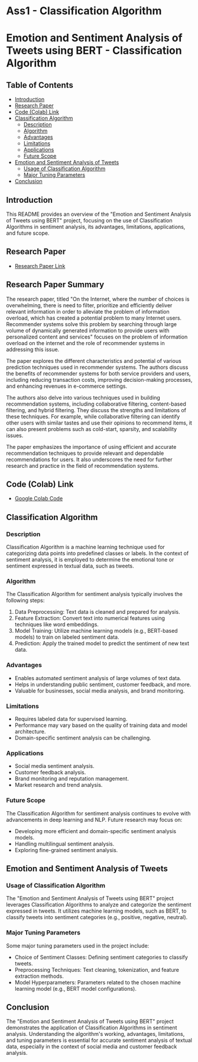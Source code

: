 # Ass1 - Classification Algorithm

# Emotion and Sentiment Analysis of Tweets using BERT - Classification Algorithm

## Table of Contents
- [Introduction](#introduction)
- [Research Paper](#research-paper)
- [Code (Colab) Link](#code-colab-link)
- [Classification Algorithm](#classification-algorithm)
  - [Description](#description)
  - [Algorithm](#algorithm)
  - [Advantages](#advantages)
  - [Limitations](#limitations)
  - [Applications](#applications)
  - [Future Scope](#future-scope)
- [Emotion and Sentiment Analysis of Tweets](#emotion-and-sentiment-analysis-of-tweets)
  - [Usage of Classification Algorithm](#usage-of-classification-algorithm)
  - [Major Tuning Parameters](#major-tuning-parameters)
- [Conclusion](#conclusion)

## Introduction
This README provides an overview of the "Emotion and Sentiment Analysis of Tweets using BERT" project, focusing on the use of Classification Algorithms in sentiment analysis, its advantages, limitations, applications, and future scope.

## Research Paper
- [Research Paper Link](https://ceur-ws.org/Vol-2841/DARLI-AP_17.pdf)

## Research Paper Summary
The research paper, titled "On the Internet, where the number of choices is overwhelming, there is need to filter, prioritize and efficiently deliver relevant information in order to alleviate the problem of information overload, which has created a potential problem to many Internet users. Recommender systems solve this problem by searching through large volume of dynamically generated information to provide users with personalized content and services" focuses on the problem of information overload on the internet and the role of recommender systems in addressing this issue.

The paper explores the different characteristics and potential of various prediction techniques used in recommender systems. The authors discuss the benefits of recommender systems for both service providers and users, including reducing transaction costs, improving decision-making processes, and enhancing revenues in e-commerce settings.

The authors also delve into various techniques used in building recommendation systems, including collaborative filtering, content-based filtering, and hybrid filtering. They discuss the strengths and limitations of these techniques. For example, while collaborative filtering can identify other users with similar tastes and use their opinions to recommend items, it can also present problems such as cold-start, sparsity, and scalability issues.

The paper emphasizes the importance of using efficient and accurate recommendation techniques to provide relevant and dependable recommendations for users. It also underscores the need for further research and practice in the field of recommendation systems.

## Code (Colab) Link
- [Google Colab Code](https://colab.research.google.com/drive/14aLspmK2MbTUmECW-GvT5M4kQBaAvbKn?usp=sharing)

## Classification Algorithm
### Description
Classification Algorithm is a machine learning technique used for categorizing data points into predefined classes or labels. In the context of sentiment analysis, it is employed to determine the emotional tone or sentiment expressed in textual data, such as tweets.

### Algorithm
The Classification Algorithm for sentiment analysis typically involves the following steps:
1. Data Preprocessing: Text data is cleaned and prepared for analysis.
2. Feature Extraction: Convert text into numerical features using techniques like word embeddings.
3. Model Training: Utilize machine learning models (e.g., BERT-based models) to train on labeled sentiment data.
4. Prediction: Apply the trained model to predict the sentiment of new text data.

### Advantages
- Enables automated sentiment analysis of large volumes of text data.
- Helps in understanding public sentiment, customer feedback, and more.
- Valuable for businesses, social media analysis, and brand monitoring.

### Limitations
- Requires labeled data for supervised learning.
- Performance may vary based on the quality of training data and model architecture.
- Domain-specific sentiment analysis can be challenging.

### Applications
- Social media sentiment analysis.
- Customer feedback analysis.
- Brand monitoring and reputation management.
- Market research and trend analysis.

### Future Scope
The Classification Algorithm for sentiment analysis continues to evolve with advancements in deep learning and NLP. Future research may focus on:
- Developing more efficient and domain-specific sentiment analysis models.
- Handling multilingual sentiment analysis.
- Exploring fine-grained sentiment analysis.

## Emotion and Sentiment Analysis of Tweets
### Usage of Classification Algorithm
The "Emotion and Sentiment Analysis of Tweets using BERT" project leverages Classification Algorithms to analyze and categorize the sentiment expressed in tweets. It utilizes machine learning models, such as BERT, to classify tweets into sentiment categories (e.g., positive, negative, neutral).

### Major Tuning Parameters
Some major tuning parameters used in the project include:
- Choice of Sentiment Classes: Defining sentiment categories to classify tweets.
- Preprocessing Techniques: Text cleaning, tokenization, and feature extraction methods.
- Model Hyperparameters: Parameters related to the chosen machine learning model (e.g., BERT model configurations).

## Conclusion
The "Emotion and Sentiment Analysis of Tweets using BERT" project demonstrates the application of Classification Algorithms in sentiment analysis. Understanding the algorithm's working, advantages, limitations, and tuning parameters is essential for accurate sentiment analysis of textual data, especially in the context of social media and customer feedback analysis.